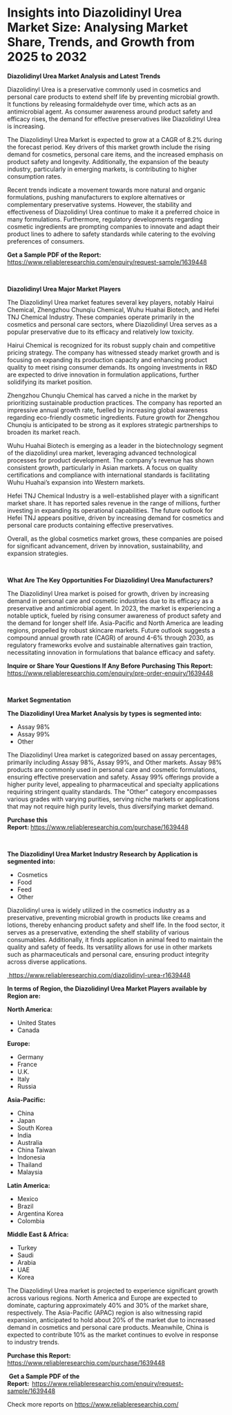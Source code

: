<p><h1>Insights into Diazolidinyl Urea Market Size: Analysing Market Share, Trends, and Growth from 2025 to 2032</h1></p><p><strong>Diazolidinyl Urea Market Analysis and Latest Trends</strong></p>
<p><p>Diazolidinyl Urea is a preservative commonly used in cosmetics and personal care products to extend shelf life by preventing microbial growth. It functions by releasing formaldehyde over time, which acts as an antimicrobial agent. As consumer awareness around product safety and efficacy rises, the demand for effective preservatives like Diazolidinyl Urea is increasing.</p><p>The Diazolidinyl Urea Market is expected to grow at a CAGR of 8.2% during the forecast period. Key drivers of this market growth include the rising demand for cosmetics, personal care items, and the increased emphasis on product safety and longevity. Additionally, the expansion of the beauty industry, particularly in emerging markets, is contributing to higher consumption rates.</p><p>Recent trends indicate a movement towards more natural and organic formulations, pushing manufacturers to explore alternatives or complementary preservative systems. However, the stability and effectiveness of Diazolidinyl Urea continue to make it a preferred choice in many formulations. Furthermore, regulatory developments regarding cosmetic ingredients are prompting companies to innovate and adapt their product lines to adhere to safety standards while catering to the evolving preferences of consumers.</p></p>
<p><strong>Get a Sample PDF of the Report:&nbsp;</strong> <a href="https://www.reliableresearchiq.com/enquiry/request-sample/1639448?utm_campaign=1129&utm_medium=2&utm_source=Github&utm_content=ia&utm_term=30012025&utm_id=diazolidinyl-urea">https://www.reliableresearchiq.com/enquiry/request-sample/1639448</a></p>
<p>&nbsp;</p>
<p><strong>Diazolidinyl Urea Major Market Players</strong></p>
<p><p>The Diazolidinyl Urea market features several key players, notably Hairui Chemical, Zhengzhou Chunqiu Chemical, Wuhu Huahai Biotech, and Hefei TNJ Chemical Industry. These companies operate primarily in the cosmetics and personal care sectors, where Diazolidinyl Urea serves as a popular preservative due to its efficacy and relatively low toxicity.</p><p>Hairui Chemical is recognized for its robust supply chain and competitive pricing strategy. The company has witnessed steady market growth and is focusing on expanding its production capacity and enhancing product quality to meet rising consumer demands. Its ongoing investments in R&D are expected to drive innovation in formulation applications, further solidifying its market position.</p><p>Zhengzhou Chunqiu Chemical has carved a niche in the market by prioritizing sustainable production practices. The company has reported an impressive annual growth rate, fuelled by increasing global awareness regarding eco-friendly cosmetic ingredients. Future growth for Zhengzhou Chunqiu is anticipated to be strong as it explores strategic partnerships to broaden its market reach.</p><p>Wuhu Huahai Biotech is emerging as a leader in the biotechnology segment of the diazolidinyl urea market, leveraging advanced technological processes for product development. The company's revenue has shown consistent growth, particularly in Asian markets. A focus on quality certifications and compliance with international standards is facilitating Wuhu Huahai’s expansion into Western markets.</p><p>Hefei TNJ Chemical Industry is a well-established player with a significant market share. It has reported sales revenue in the range of millions, further investing in expanding its operational capabilities. The future outlook for Hefei TNJ appears positive, driven by increasing demand for cosmetics and personal care products containing effective preservatives.</p><p>Overall, as the global cosmetics market grows, these companies are poised for significant advancement, driven by innovation, sustainability, and expansion strategies.</p></p>
<p>&nbsp;</p>
<p><strong>What Are The Key Opportunities For Diazolidinyl Urea Manufacturers?</strong></p>
<p><p>The Diazolidinyl Urea market is poised for growth, driven by increasing demand in personal care and cosmetic industries due to its efficacy as a preservative and antimicrobial agent. In 2023, the market is experiencing a notable uptick, fueled by rising consumer awareness of product safety and the demand for longer shelf life. Asia-Pacific and North America are leading regions, propelled by robust skincare markets. Future outlook suggests a compound annual growth rate (CAGR) of around 4-6% through 2030, as regulatory frameworks evolve and sustainable alternatives gain traction, necessitating innovation in formulations that balance efficacy and safety.</p></p>
<p><strong>Inquire or Share Your Questions If Any Before Purchasing This Report:</strong> <a href="https://www.reliableresearchiq.com/enquiry/pre-order-enquiry/1639448?utm_campaign=1129&utm_medium=2&utm_source=Github&utm_content=ia&utm_term=30012025&utm_id=diazolidinyl-urea">https://www.reliableresearchiq.com/enquiry/pre-order-enquiry/1639448</a></p>
<p>&nbsp;</p>
<p><strong>Market Segmentation</strong></p>
<p><strong>The Diazolidinyl Urea Market Analysis by types is segmented into:</strong></p>
<p><ul><li>Assay 98%</li><li>Assay 99%</li><li>Other</li></ul></p>
<p><p>The Diazolidinyl Urea market is categorized based on assay percentages, primarily including Assay 98%, Assay 99%, and Other markets. Assay 98% products are commonly used in personal care and cosmetic formulations, ensuring effective preservation and safety. Assay 99% offerings provide a higher purity level, appealing to pharmaceutical and specialty applications requiring stringent quality standards. The "Other" category encompasses various grades with varying purities, serving niche markets or applications that may not require high purity levels, thus diversifying market demand.</p></p>
<p><strong>Purchase this Report:&nbsp;</strong><a href="https://www.reliableresearchiq.com/purchase/1639448?utm_campaign=1129&utm_medium=2&utm_source=Github&utm_content=ia&utm_term=30012025&utm_id=diazolidinyl-urea">https://www.reliableresearchiq.com/purchase/1639448</a></p>
<p>&nbsp;</p>
<p><strong>The Diazolidinyl Urea Market Industry Research by Application is segmented into:</strong></p>
<p><ul><li>Cosmetics</li><li>Food</li><li>Feed</li><li>Other</li></ul></p>
<p><p>Diazolidinyl urea is widely utilized in the cosmetics industry as a preservative, preventing microbial growth in products like creams and lotions, thereby enhancing product safety and shelf life. In the food sector, it serves as a preservative, extending the shelf stability of various consumables. Additionally, it finds application in animal feed to maintain the quality and safety of feeds. Its versatility allows for use in other markets such as pharmaceuticals and personal care, ensuring product integrity across diverse applications.</p></p>
<p><a href="https://www.reliableresearchiq.com/diazolidinyl-urea-r1639448?utm_campaign=1129&utm_medium=2&utm_source=Github&utm_content=ia&utm_term=30012025&utm_id=diazolidinyl-urea">&nbsp;https://www.reliableresearchiq.com/diazolidinyl-urea-r1639448</a></p>
<p><strong>In terms of Region, the Diazolidinyl Urea Market Players available by Region are:</strong></p>
<p>
    <p> <strong> North America: </strong>
        <ul>
            <li>United States</li>
            <li>Canada</li>
        </ul>
        </p> 
    <p> <strong> Europe: </strong>
        <ul>
            <li>Germany</li>
            <li>France</li>
            <li>U.K.</li>
            <li>Italy</li>
            <li>Russia</li>
        </ul>
        </p> 
    <p> <strong> Asia-Pacific: </strong>
        <ul>
            <li>China</li>
            <li>Japan</li>
            <li>South Korea</li>
            <li>India</li>
            <li>Australia</li>
            <li>China Taiwan</li>
            <li>Indonesia</li>
            <li>Thailand</li>
            <li>Malaysia</li>
        </ul>
        </p> 
    <p> <strong> Latin America: </strong>
        <ul>
            <li>Mexico</li>
            <li>Brazil</li>
            <li>Argentina Korea</li>
            <li>Colombia</li>
        </ul>
        </p> 
    <p> <strong> Middle East & Africa: </strong>
        <ul>
            <li>Turkey</li>
            <li>Saudi</li>
            <li>Arabia</li>
            <li>UAE</li>
            <li>Korea</li>
        </ul>
    </p>
    </p>
<p><p>The Diazolidinyl Urea market is projected to experience significant growth across various regions. North America and Europe are expected to dominate, capturing approximately 40% and 30% of the market share, respectively. The Asia-Pacific (APAC) region is also witnessing rapid expansion, anticipated to hold about 20% of the market due to increased demand in cosmetics and personal care products. Meanwhile, China is expected to contribute 10% as the market continues to evolve in response to industry trends.</p></p>
<p><strong>Purchase this Report: </strong><a href="https://www.reliableresearchiq.com/purchase/1639448?utm_campaign=1129&utm_medium=2&utm_source=Github&utm_content=ia&utm_term=30012025&utm_id=diazolidinyl-urea">https://www.reliableresearchiq.com/purchase/1639448</a></p>
<p>&nbsp;<strong>Get a Sample PDF of the Report:&nbsp;&nbsp;</strong><a href="https://www.reliableresearchiq.com/enquiry/request-sample/1639448?utm_campaign=1129&utm_medium=2&utm_source=Github&utm_content=ia&utm_term=30012025&utm_id=diazolidinyl-urea">https://www.reliableresearchiq.com/enquiry/request-sample/1639448</a></p>
<p><strong></strong></p>
<p>Check more reports on <a href="https://www.reliableresearchiq.com/?utm_campaign=1129&utm_medium=2&utm_source=Github&utm_content=ia&utm_term=30012025&utm_id=diazolidinyl-urea">https://www.reliableresearchiq.com/</a></p>
